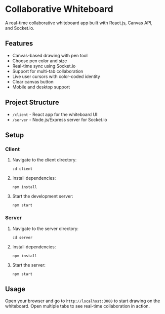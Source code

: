 # Collaborative Whiteboard

A real-time collaborative whiteboard app built with React.js, Canvas API, and Socket.io.

## Features

- Canvas-based drawing with pen tool
- Choose pen color and size
- Real-time sync using Socket.io
- Support for multi-tab collaboration
- Live user cursors with color-coded identity
- Clear canvas button
- Mobile and desktop support

## Project Structure

- `/client` - React app for the whiteboard UI
- `/server` - Node.js/Express server for Socket.io

## Setup

### Client

1. Navigate to the client directory:
   ```
   cd client
   ```
2. Install dependencies:
   ```
   npm install
   ```
3. Start the development server:
   ```
   npm start
   ```

### Server

1. Navigate to the server directory:
   ```
   cd server
   ```
2. Install dependencies:
   ```
   npm install
   ```
3. Start the server:
   ```
   npm start
   ```

## Usage

Open your browser and go to `http://localhost:3000` to start drawing on the whiteboard. Open multiple tabs to see real-time collaboration in action. 